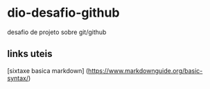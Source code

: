 # dio-desafio-github
desafio de projeto sobre git/github

## links uteis
[sixtaxe basica markdown] (https://www.markdownguide.org/basic-syntax/)
